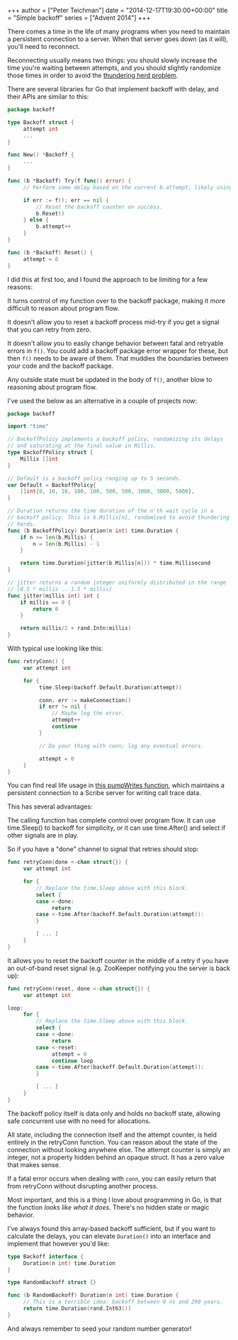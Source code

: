 +++
author = ["Peter Teichman"]
date = "2014-12-17T19:30:00+00:00"
title = "Simple backoff"
series = ["Advent 2014"]
+++

There comes a time in the life of many programs when you need to
maintain a persistent connection to a server. When that server goes
down (as it will), you'll need to reconnect.

Reconnecting usually means two things: you should slowly increase the
time you're waiting between attempts, and you should slightly
randomize those times in order to avoid the
[thundering herd problem](http://en.wikipedia.org/wiki/Thundering_herd_problem).

There are several libraries for Go that implement backoff with delay,
and their APIs are similar to this:

```go
package backoff

type Backoff struct {
     attempt int
     ...
}

func New() *Backoff {
     ...
}

func (b *Backoff) Try(f func() error) {
     // Perform some delay based on the current b.attempt, likely using time.Sleep().

     if err := f(); err == nil {
         // Reset the backoff counter on success.
         b.Reset()
     } else {
         b.attempt++
     }
}

func (b *Backoff) Reset() {
     attempt = 0
}
```

I did this at first too, and I found the approach to be limiting for a
few reasons:

It turns control of my function over to the backoff package, making it
more difficult to reason about program flow.

It doesn't allow you to reset a backoff process mid-try if you get a
signal that you can retry from zero.

It doesn't allow you to easily change behavior between fatal and
retryable errors in `f()`. You could add a backoff package error
wrapper for these, but then `f()` needs to be aware of them. That
muddies the boundaries between your code and the backoff package.

Any outside state must be updated in the body of `f()`, another blow
to reasoning about program flow.

I've used the below as an alternative in a couple of projects now:

```go
package backoff

import "time"

// BackoffPolicy implements a backoff policy, randomizing its delays
// and saturating at the final value in Millis.
type BackoffPolicy struct {
    Millis []int
}

// Default is a backoff policy ranging up to 5 seconds.
var Default = BackoffPolicy{
    []int{0, 10, 10, 100, 100, 500, 500, 3000, 3000, 5000},
}

// Duration returns the time duration of the n'th wait cycle in a
// backoff policy. This is b.Millis[n], randomized to avoid thundering
// herds.
func (b BackoffPolicy) Duration(n int) time.Duration {
    if n >= len(b.Millis) {
        n = len(b.Millis) - 1
    }

    return time.Duration(jitter(b.Millis[n])) * time.Millisecond
}

// jitter returns a random integer uniformly distributed in the range
// [0.5 * millis .. 1.5 * millis]
func jitter(millis int) int {
    if millis == 0 {
        return 0
    }

    return millis/2 + rand.Intn(millis)
}
```

With typical use looking like this:

```go
func retryConn() {
     var attempt int

     for {
          time.Sleep(backoff.Default.Duration(attempt))

          conn, err := makeConnection()
          if err != nil {
              // Maybe log the error.
              attempt++
              continue
          }

          // Do your thing with conn; log any eventual errors.

          attempt = 0
     }     
}
```

You can find real life usage in [this pumpWrites
function](https://github.com/spacemonkeygo/monitor/blob/c18860ccb55edc52e761551989e78a605ff58bb2/trace/scribe.go#L66),
which maintains a persistent connection to a Scribe server for writing
call trace data.

This has several advantages:

The calling function has complete control over program flow. It can
use time.Sleep() to backoff for simplicity, or it can use time.After()
and select if other signals are in play.

So if you have a "done" channel to signal that retries should stop:

```go
func retryConn(done <-chan struct{}) {
     var attempt int

     for {
         // Replace the time.Sleep above with this block.
         select {
         case <-done:
              return
         case <-time.After(backoff.Default.Duration(attempt)):
         }

         [ ... ]
     }
}

```

It allows you to reset the backoff counter in the middle of a retry if
you have an out-of-band reset signal (e.g. ZooKeeper notifying you the
server is back up):

```go
func retryConn(reset, done <-chan struct{}) {
     var attempt int

loop:
     for {
         // Replace the time.Sleep above with this block.
         select {
         case <-done:
              return
         case <-reset:
              attempt = 0
              continue loop         
         case <-time.After(backoff.Default.Duration(attempt)):
         }

         [ ... ]
     }
}
```

The backoff policy itself is data only and holds no backoff state,
allowing safe concurrent use with no need for allocations.

All state, including the connection itself and the attempt counter, is
held entirely in the retryConn function. You can reason about the
state of the connection without looking anywhere else. The attempt
counter is simply an integer, not a property hidden behind an opaque
struct. It has a zero value that makes sense.

If a fatal error occurs when dealing with `conn`, you can easily
return that from retryConn without disrupting another process.

Most important, and this is a thing I love about programming in Go, is
that the function *looks like what it does*. There's no hidden state
or magic behavior.

I've always found this array-based backoff sufficient, but if you want
to calculate the delays, you can elevate `Duration()` into an
interface and implement that however you'd like:

```go
type Backoff interface {
     Duration(n int) time.Duration
}

type RandomBackoff struct {}

func (b RandomBackoff) Duration(n int) time.Duration {
     // This is a terrible idea: backoff between 0 ns and 290 years.
     return time.Duration(rand.Int63())
}
```

And always remember to seed your random number generator!
